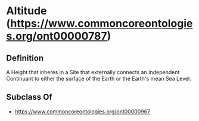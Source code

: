 # Altitude (https://www.commoncoreontologies.org/ont00000787)

## Definition
A Height that inheres in a Site that externally connects an Independent Continuant to either the surface of the Earth or the Earth's mean Sea Level.

## Subclass Of
- https://www.commoncoreontologies.org/ont00000967

